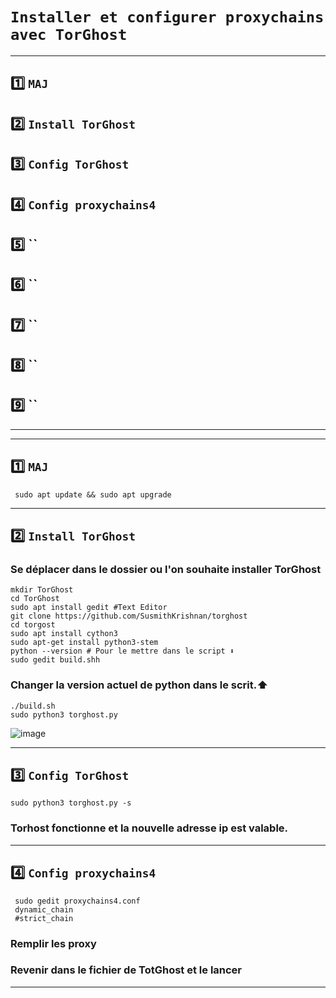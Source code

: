 # `Installer et configurer proxychains avec TorGhost`

---

## 1️⃣ `MAJ`
## 2️⃣ `Install TorGhost`
## 3️⃣ `Config TorGhost`
## 4️⃣ `Config proxychains4`
## 5️⃣ ``
## 6️⃣ ``
## 7️⃣ ``
## 8️⃣ ``
## 9️⃣ ``



---
---

## 1️⃣ `MAJ`
     sudo apt update && sudo apt upgrade   
---

## 2️⃣ `Install TorGhost`
### Se déplacer dans le dossier ou l'on souhaite installer TorGhost
  
    mkdir TorGhost
    cd TorGhost
    sudo apt install gedit #Text Editor
    git clone https://github.com/SusmithKrishnan/torghost
    cd torgost
    sudo apt install cython3
    sudo apt-get install python3-stem
    python --version # Pour le mettre dans le script ⬇️
    sudo gedit build.shh

### Changer la version actuel de python dans le scrit.⬆️

    ./build.sh
    sudo python3 torghost.py

![image](https://github.com/user-attachments/assets/801a1512-c756-44c3-a457-c2a226e2cef1)


---

## 3️⃣ `Config TorGhost`

    sudo python3 torghost.py -s
### Torhost fonctionne et la nouvelle adresse ip est valable.

---

## 4️⃣ `Config proxychains4`

     sudo gedit proxychains4.conf
     dynamic_chain
     #strict_chain

### Remplir les proxy
### Revenir dans le fichier de TotGhost et le lancer
---











